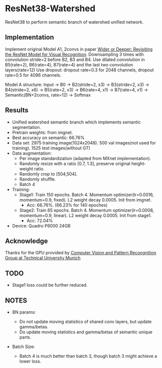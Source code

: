 # ResNet38-Watershed
ResNet38 to perform semantic branch of watershed unified network.


## Implementation

Implement original Model A1, 2convs in paper [Wider or Deeper: Revisiting the ResNet Model for Visual Recognition](https://arxiv.org/abs/1611.10080).
Downsampling 3 times with convolution stride=2 before B2, B3 and B4.
Use dilated convolution in B5(rate=2), B6(rate=4), B7(rate=4) and the last two convolution layers(rate=12)
Use dropout: dropout rate=0.3 for 2048 channels, dropout rate=0.5 for 4096 channels.

Model A structure: Input -> B0 -> B2(stride=2, x3) -> B3(stride=2, x3) -> B4(stride=2, x6) -> B5(rate=2, x3) -> B6(rate=4, x1) -> B7(rate=4, x1) ->
Semantic(BN+2convs, rate=12) -> Softmax

## Results

- Unified watershed semantic branch which implements semantic segmentation.
- Pretrain weights: from imgnet.
- Best accuracy on semantic: 66.76%
- Data set: 2975 training image(1024x2048). 500 val images(not used for training). 1525 test images(without GT) 
- Data augmentation: 
	- Per image standardization (adapted from MXnet implementation). 
	- Randomly resize with a ratio [0.7, 1.3], preserve original height-weight ratio. 
	- Randomly crop to [504,504].
	- Randomly shuffle.
	- Batch 4
- Training: 
	- Stage1: Train 150 epochs. Batch 4. Momentum optimizer(lr=0.0016, momentum=0.9, fixed). L2 weight decay 0.0005. Init from imgnet.
	  - Acc: 66.76%. (66.23% for 140 epoches)
	- Stage2: Train 65 epochs. Batch 4. Momentum optimizer(lr=0.0008, momentum=0.9, linear). L2 weight decay 0.0005. Init from stage1. 
	  - Acc: 72.04%
- Device: Quadro P6000 24GB

## Acknowledge

Thanks for the GPU provided by [Computer Vision and Pattern Recongnition Group at Technical University Munich](https://vision.in.tum.de/)

## TODO

- Stage1 loss could be further reduced.

## NOTES

- BN params: 
	- Do not update moving statistics of shared conv layers, but update gamma/betas.
	- Do update moving statistics and gamma/betas of semantic unique parts.

- Batch Size:
	- Batch 4 is much better than batch 3, though batch 3 might achieve a lower loss.
